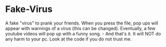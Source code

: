 # Fake-Virus
A fake "virus" to prank your friends. When you press the file, pop ups will appear with warnings of a virus (this can be changed). Eventually, a few youtube videos will pop up with a funny song. - And that's it. It will NOT do any harm to your pc. Look at the code if you do not trust me.
